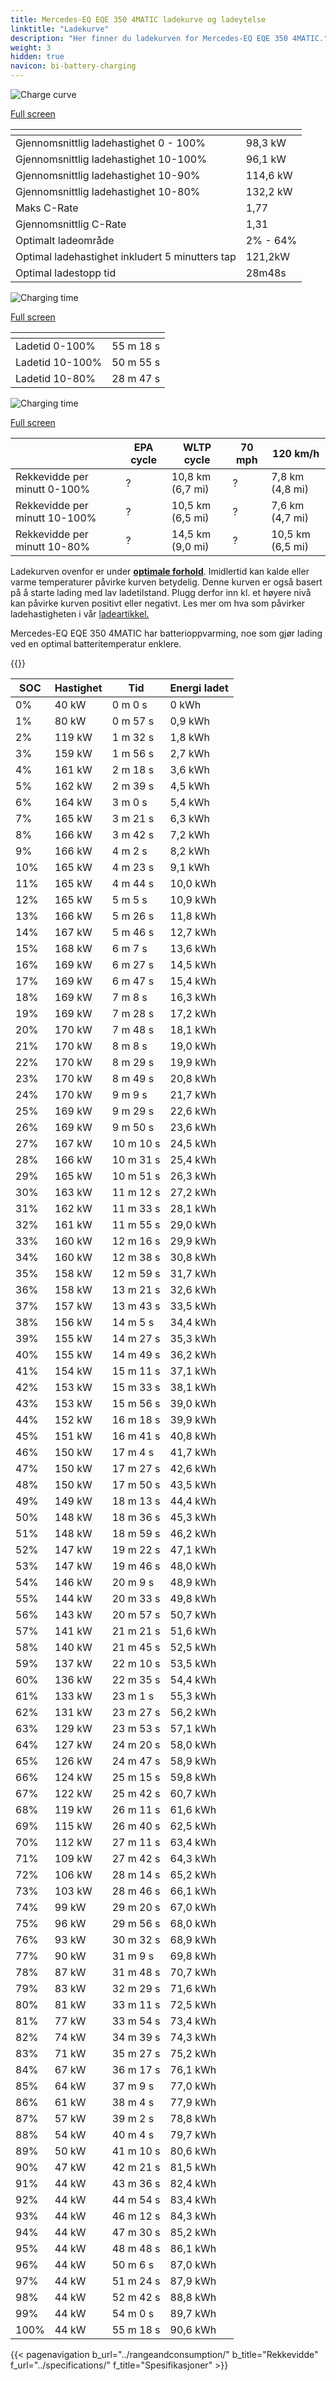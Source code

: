 ```yaml
---
title: Mercedes-EQ EQE 350 4MATIC ladekurve og ladeytelse
linktitle: "Ladekurve"
description: "Her finner du ladekurven for Mercedes-EQ EQE 350 4MATIC."
weight: 3
hidden: true
navicon: bi-battery-charging
---
```

<!-- markdownlint-disable MD033 -->
<!-- markdownlint-disable MD010 -->
<img src="/images/models/mercedes/eqe/eqe_350_4matic/chargingcurve.svg" alt="Charge curve" class="img-fluid">

[Full screen](/images/models/mercedes/eqe/eqe_350_4matic/chargingcurve.svg)


<div class="table-responsive">
<table class="table table-striped border">
	<thead>
		<tr>
			<th>
			</th>
			<th>
			</th>
		</tr>
	</thead>
	<tbody>
		<tr>
			<td>
				Gjennomsnittlig ladehastighet 0 - 100%
			</td>
			<td>
				98,3 kW
			</td>
		</tr>
		<tr>
			<td>
				Gjennomsnittlig ladehastighet 10-100%
			</td>
			<td>
				96,1 kW
			</td>
		</tr>
		<tr>
			<td>
				Gjennomsnittlig ladehastighet 10-90%
			</td>
			<td>
				114,6 kW
			</td>
		</tr>
		<tr>
			<td>
				Gjennomsnittlig ladehastighet 10-80%
			</td>
			<td>
				132,2 kW
			</td>
		</tr>
		<tr>
			<td>
				Maks C-Rate
			</td>
			<td>
				1,77
			</td>
		</tr>
		<tr>
			<td>
				Gjennomsnittlig C-Rate
			</td>
			<td>
				1,31
			</td>
		</tr>
		<tr>
			<td>
				Optimalt ladeområde
			</td>
			<td>
				2% - 64%
			</td>
		</tr>
		<tr>
			<td>
				Optimal ladehastighet inkludert 5 minutters tap
			</td>
			<td>
				121,2kW
			</td>
		</tr>
		<tr>
			<td>
				Optimal ladestopp tid
			</td>
			<td>
				28m48s
			</td>
		</tr>
	</tbody>
</table>
</div>
<img src="/images/models/mercedes/eqe/eqe_350_4matic/chargingtime.svg" alt="Charging time" class="img-fluid">

[Full screen](/images/models/mercedes/eqe/eqe_350_4matic/chargingtime.svg)
<div class="table-responsive">
<table class="table table-striped border">
	<thead>
		<tr>
			<th>
			</th>
			<th>
			</th>
		</tr>
	</thead>
	<tbody>
		<tr>
			<td>
				Ladetid 0-100%
			</td>
			<td>
				 55 m 18 s
			</td>
		</tr>
		<tr>
			<td>
				Ladetid 10-100%
			</td>
			<td>
				 50 m 55 s
			</td>
		</tr>
		<tr>
			<td>
				Ladetid 10-80%
			</td>
			<td>
				 28 m 47 s
			</td>
		</tr>
	</tbody>
</table>
</div>
<img src="/images/models/mercedes/eqe/eqe_350_4matic/chargerangespeed.svg" alt="Charging time" class="img-fluid">

[Full screen](/images/models/mercedes/eqe/eqe_350_4matic/chargerangespeed.svg)
<div class="table-responsive">
<table class="table table-striped border">
	<thead>
		<tr>
			<th>
			</th>
			<th>
				EPA cycle
			</th>
			<th>
				WLTP cycle
			</th>
			<th>
				70 mph
			</th>
			<th>
				120 km/h
			</th>
		</tr>
	</thead>
	<tbody>
		<tr>
			<td>
				Rekkevidde per minutt 0-100%
			</td>
			<td>
				?
			</td>
			<td>
				10,8 km (6,7 mi)
			</td>
			<td>
				?
			</td>
			<td>
				7,8 km (4,8 mi)
			</td>
		</tr>
		<tr>
			<td>
				Rekkevidde per minutt 10-100%
			</td>
			<td>
				?
			</td>
			<td>
				10,5 km (6,5 mi)
			</td>
			<td>
				?
			</td>
			<td>
				7,6 km (4,7 mi)
			</td>
		</tr>
		<tr>
			<td>
				Rekkevidde per minutt 10-80%
			</td>
			<td>
				?
			</td>
			<td>
				14,5 km (9,0 mi)
			</td>
			<td>
				?
			</td>
			<td>
				10,5 km (6,5 mi)
			</td>
		</tr>
	</tbody>
</table>
</div>


Ladekurven ovenfor er under **[optimale forhold](../../../../../technology/battery/charging/#temperatur)**. Imidlertid kan kalde eller varme temperaturer påvirke kurven betydelig. Denne kurven er også basert på å starte lading med lav ladetilstand. Plugg derfor inn kl. et høyere nivå kan påvirke kurven positivt eller negativt. Les mer om hva som påvirker ladehastigheten i vår [ladeartikkel.](../../../../../technology/battery/charging/)


Mercedes-EQ EQE 350 4MATIC har batterioppvarming, noe som gjør lading ved en optimal batteritemperatur enklere.


{{<evkxdisplayaddarticle />}}
<div class="table-responsive">
<table class="table table-striped border">
	<thead>
		<tr>
			<th>
				SOC
			</th>
			<th>
				Hastighet
			</th>
			<th>
				Tid
			</th>
			<th>
				Energi ladet
			</th>
		</tr>
	</thead>
	<tbody>
		<tr>
			<td>
				0%
			</td>
			<td>
				40 kW
			</td>
			<td>
				 0 m 0 s
			</td>
			<td>
				0 kWh
			</td>
		</tr>
		<tr>
			<td>
				1%
			</td>
			<td>
				80 kW
			</td>
			<td>
				 0 m 57 s
			</td>
			<td>
				0,9 kWh
			</td>
		</tr>
		<tr>
			<td>
				2%
			</td>
			<td>
				119 kW
			</td>
			<td>
				 1 m 32 s
			</td>
			<td>
				1,8 kWh
			</td>
		</tr>
		<tr>
			<td>
				3%
			</td>
			<td>
				159 kW
			</td>
			<td>
				 1 m 56 s
			</td>
			<td>
				2,7 kWh
			</td>
		</tr>
		<tr>
			<td>
				4%
			</td>
			<td>
				161 kW
			</td>
			<td>
				 2 m 18 s
			</td>
			<td>
				3,6 kWh
			</td>
		</tr>
		<tr>
			<td>
				5%
			</td>
			<td>
				162 kW
			</td>
			<td>
				 2 m 39 s
			</td>
			<td>
				4,5 kWh
			</td>
		</tr>
		<tr>
			<td>
				6%
			</td>
			<td>
				164 kW
			</td>
			<td>
				 3 m 0 s
			</td>
			<td>
				5,4 kWh
			</td>
		</tr>
		<tr>
			<td>
				7%
			</td>
			<td>
				165 kW
			</td>
			<td>
				 3 m 21 s
			</td>
			<td>
				6,3 kWh
			</td>
		</tr>
		<tr>
			<td>
				8%
			</td>
			<td>
				166 kW
			</td>
			<td>
				 3 m 42 s
			</td>
			<td>
				7,2 kWh
			</td>
		</tr>
		<tr>
			<td>
				9%
			</td>
			<td>
				166 kW
			</td>
			<td>
				 4 m 2 s
			</td>
			<td>
				8,2 kWh
			</td>
		</tr>
		<tr>
			<td>
				10%
			</td>
			<td>
				165 kW
			</td>
			<td>
				 4 m 23 s
			</td>
			<td>
				9,1 kWh
			</td>
		</tr>
		<tr>
			<td>
				11%
			</td>
			<td>
				165 kW
			</td>
			<td>
				 4 m 44 s
			</td>
			<td>
				10,0 kWh
			</td>
		</tr>
		<tr>
			<td>
				12%
			</td>
			<td>
				165 kW
			</td>
			<td>
				 5 m 5 s
			</td>
			<td>
				10,9 kWh
			</td>
		</tr>
		<tr>
			<td>
				13%
			</td>
			<td>
				166 kW
			</td>
			<td>
				 5 m 26 s
			</td>
			<td>
				11,8 kWh
			</td>
		</tr>
		<tr>
			<td>
				14%
			</td>
			<td>
				167 kW
			</td>
			<td>
				 5 m 46 s
			</td>
			<td>
				12,7 kWh
			</td>
		</tr>
		<tr>
			<td>
				15%
			</td>
			<td>
				168 kW
			</td>
			<td>
				 6 m 7 s
			</td>
			<td>
				13,6 kWh
			</td>
		</tr>
		<tr>
			<td>
				16%
			</td>
			<td>
				169 kW
			</td>
			<td>
				 6 m 27 s
			</td>
			<td>
				14,5 kWh
			</td>
		</tr>
		<tr>
			<td>
				17%
			</td>
			<td>
				169 kW
			</td>
			<td>
				 6 m 47 s
			</td>
			<td>
				15,4 kWh
			</td>
		</tr>
		<tr>
			<td>
				18%
			</td>
			<td>
				169 kW
			</td>
			<td>
				 7 m 8 s
			</td>
			<td>
				16,3 kWh
			</td>
		</tr>
		<tr>
			<td>
				19%
			</td>
			<td>
				169 kW
			</td>
			<td>
				 7 m 28 s
			</td>
			<td>
				17,2 kWh
			</td>
		</tr>
		<tr>
			<td>
				20%
			</td>
			<td>
				170 kW
			</td>
			<td>
				 7 m 48 s
			</td>
			<td>
				18,1 kWh
			</td>
		</tr>
		<tr>
			<td>
				21%
			</td>
			<td>
				170 kW
			</td>
			<td>
				 8 m 8 s
			</td>
			<td>
				19,0 kWh
			</td>
		</tr>
		<tr>
			<td>
				22%
			</td>
			<td>
				170 kW
			</td>
			<td>
				 8 m 29 s
			</td>
			<td>
				19,9 kWh
			</td>
		</tr>
		<tr>
			<td>
				23%
			</td>
			<td>
				170 kW
			</td>
			<td>
				 8 m 49 s
			</td>
			<td>
				20,8 kWh
			</td>
		</tr>
		<tr>
			<td>
				24%
			</td>
			<td>
				170 kW
			</td>
			<td>
				 9 m 9 s
			</td>
			<td>
				21,7 kWh
			</td>
		</tr>
		<tr>
			<td>
				25%
			</td>
			<td>
				169 kW
			</td>
			<td>
				 9 m 29 s
			</td>
			<td>
				22,6 kWh
			</td>
		</tr>
		<tr>
			<td>
				26%
			</td>
			<td>
				169 kW
			</td>
			<td>
				 9 m 50 s
			</td>
			<td>
				23,6 kWh
			</td>
		</tr>
		<tr>
			<td>
				27%
			</td>
			<td>
				167 kW
			</td>
			<td>
				 10 m 10 s
			</td>
			<td>
				24,5 kWh
			</td>
		</tr>
		<tr>
			<td>
				28%
			</td>
			<td>
				166 kW
			</td>
			<td>
				 10 m 31 s
			</td>
			<td>
				25,4 kWh
			</td>
		</tr>
		<tr>
			<td>
				29%
			</td>
			<td>
				165 kW
			</td>
			<td>
				 10 m 51 s
			</td>
			<td>
				26,3 kWh
			</td>
		</tr>
		<tr>
			<td>
				30%
			</td>
			<td>
				163 kW
			</td>
			<td>
				 11 m 12 s
			</td>
			<td>
				27,2 kWh
			</td>
		</tr>
		<tr>
			<td>
				31%
			</td>
			<td>
				162 kW
			</td>
			<td>
				 11 m 33 s
			</td>
			<td>
				28,1 kWh
			</td>
		</tr>
		<tr>
			<td>
				32%
			</td>
			<td>
				161 kW
			</td>
			<td>
				 11 m 55 s
			</td>
			<td>
				29,0 kWh
			</td>
		</tr>
		<tr>
			<td>
				33%
			</td>
			<td>
				160 kW
			</td>
			<td>
				 12 m 16 s
			</td>
			<td>
				29,9 kWh
			</td>
		</tr>
		<tr>
			<td>
				34%
			</td>
			<td>
				160 kW
			</td>
			<td>
				 12 m 38 s
			</td>
			<td>
				30,8 kWh
			</td>
		</tr>
		<tr>
			<td>
				35%
			</td>
			<td>
				158 kW
			</td>
			<td>
				 12 m 59 s
			</td>
			<td>
				31,7 kWh
			</td>
		</tr>
		<tr>
			<td>
				36%
			</td>
			<td>
				158 kW
			</td>
			<td>
				 13 m 21 s
			</td>
			<td>
				32,6 kWh
			</td>
		</tr>
		<tr>
			<td>
				37%
			</td>
			<td>
				157 kW
			</td>
			<td>
				 13 m 43 s
			</td>
			<td>
				33,5 kWh
			</td>
		</tr>
		<tr>
			<td>
				38%
			</td>
			<td>
				156 kW
			</td>
			<td>
				 14 m 5 s
			</td>
			<td>
				34,4 kWh
			</td>
		</tr>
		<tr>
			<td>
				39%
			</td>
			<td>
				155 kW
			</td>
			<td>
				 14 m 27 s
			</td>
			<td>
				35,3 kWh
			</td>
		</tr>
		<tr>
			<td>
				40%
			</td>
			<td>
				155 kW
			</td>
			<td>
				 14 m 49 s
			</td>
			<td>
				36,2 kWh
			</td>
		</tr>
		<tr>
			<td>
				41%
			</td>
			<td>
				154 kW
			</td>
			<td>
				 15 m 11 s
			</td>
			<td>
				37,1 kWh
			</td>
		</tr>
		<tr>
			<td>
				42%
			</td>
			<td>
				153 kW
			</td>
			<td>
				 15 m 33 s
			</td>
			<td>
				38,1 kWh
			</td>
		</tr>
		<tr>
			<td>
				43%
			</td>
			<td>
				153 kW
			</td>
			<td>
				 15 m 56 s
			</td>
			<td>
				39,0 kWh
			</td>
		</tr>
		<tr>
			<td>
				44%
			</td>
			<td>
				152 kW
			</td>
			<td>
				 16 m 18 s
			</td>
			<td>
				39,9 kWh
			</td>
		</tr>
		<tr>
			<td>
				45%
			</td>
			<td>
				151 kW
			</td>
			<td>
				 16 m 41 s
			</td>
			<td>
				40,8 kWh
			</td>
		</tr>
		<tr>
			<td>
				46%
			</td>
			<td>
				150 kW
			</td>
			<td>
				 17 m 4 s
			</td>
			<td>
				41,7 kWh
			</td>
		</tr>
		<tr>
			<td>
				47%
			</td>
			<td>
				150 kW
			</td>
			<td>
				 17 m 27 s
			</td>
			<td>
				42,6 kWh
			</td>
		</tr>
		<tr>
			<td>
				48%
			</td>
			<td>
				150 kW
			</td>
			<td>
				 17 m 50 s
			</td>
			<td>
				43,5 kWh
			</td>
		</tr>
		<tr>
			<td>
				49%
			</td>
			<td>
				149 kW
			</td>
			<td>
				 18 m 13 s
			</td>
			<td>
				44,4 kWh
			</td>
		</tr>
		<tr>
			<td>
				50%
			</td>
			<td>
				148 kW
			</td>
			<td>
				 18 m 36 s
			</td>
			<td>
				45,3 kWh
			</td>
		</tr>
		<tr>
			<td>
				51%
			</td>
			<td>
				148 kW
			</td>
			<td>
				 18 m 59 s
			</td>
			<td>
				46,2 kWh
			</td>
		</tr>
		<tr>
			<td>
				52%
			</td>
			<td>
				147 kW
			</td>
			<td>
				 19 m 22 s
			</td>
			<td>
				47,1 kWh
			</td>
		</tr>
		<tr>
			<td>
				53%
			</td>
			<td>
				147 kW
			</td>
			<td>
				 19 m 46 s
			</td>
			<td>
				48,0 kWh
			</td>
		</tr>
		<tr>
			<td>
				54%
			</td>
			<td>
				146 kW
			</td>
			<td>
				 20 m 9 s
			</td>
			<td>
				48,9 kWh
			</td>
		</tr>
		<tr>
			<td>
				55%
			</td>
			<td>
				144 kW
			</td>
			<td>
				 20 m 33 s
			</td>
			<td>
				49,8 kWh
			</td>
		</tr>
		<tr>
			<td>
				56%
			</td>
			<td>
				143 kW
			</td>
			<td>
				 20 m 57 s
			</td>
			<td>
				50,7 kWh
			</td>
		</tr>
		<tr>
			<td>
				57%
			</td>
			<td>
				141 kW
			</td>
			<td>
				 21 m 21 s
			</td>
			<td>
				51,6 kWh
			</td>
		</tr>
		<tr>
			<td>
				58%
			</td>
			<td>
				140 kW
			</td>
			<td>
				 21 m 45 s
			</td>
			<td>
				52,5 kWh
			</td>
		</tr>
		<tr>
			<td>
				59%
			</td>
			<td>
				137 kW
			</td>
			<td>
				 22 m 10 s
			</td>
			<td>
				53,5 kWh
			</td>
		</tr>
		<tr>
			<td>
				60%
			</td>
			<td>
				136 kW
			</td>
			<td>
				 22 m 35 s
			</td>
			<td>
				54,4 kWh
			</td>
		</tr>
		<tr>
			<td>
				61%
			</td>
			<td>
				133 kW
			</td>
			<td>
				 23 m 1 s
			</td>
			<td>
				55,3 kWh
			</td>
		</tr>
		<tr>
			<td>
				62%
			</td>
			<td>
				131 kW
			</td>
			<td>
				 23 m 27 s
			</td>
			<td>
				56,2 kWh
			</td>
		</tr>
		<tr>
			<td>
				63%
			</td>
			<td>
				129 kW
			</td>
			<td>
				 23 m 53 s
			</td>
			<td>
				57,1 kWh
			</td>
		</tr>
		<tr>
			<td>
				64%
			</td>
			<td>
				127 kW
			</td>
			<td>
				 24 m 20 s
			</td>
			<td>
				58,0 kWh
			</td>
		</tr>
		<tr>
			<td>
				65%
			</td>
			<td>
				126 kW
			</td>
			<td>
				 24 m 47 s
			</td>
			<td>
				58,9 kWh
			</td>
		</tr>
		<tr>
			<td>
				66%
			</td>
			<td>
				124 kW
			</td>
			<td>
				 25 m 15 s
			</td>
			<td>
				59,8 kWh
			</td>
		</tr>
		<tr>
			<td>
				67%
			</td>
			<td>
				122 kW
			</td>
			<td>
				 25 m 42 s
			</td>
			<td>
				60,7 kWh
			</td>
		</tr>
		<tr>
			<td>
				68%
			</td>
			<td>
				119 kW
			</td>
			<td>
				 26 m 11 s
			</td>
			<td>
				61,6 kWh
			</td>
		</tr>
		<tr>
			<td>
				69%
			</td>
			<td>
				115 kW
			</td>
			<td>
				 26 m 40 s
			</td>
			<td>
				62,5 kWh
			</td>
		</tr>
		<tr>
			<td>
				70%
			</td>
			<td>
				112 kW
			</td>
			<td>
				 27 m 11 s
			</td>
			<td>
				63,4 kWh
			</td>
		</tr>
		<tr>
			<td>
				71%
			</td>
			<td>
				109 kW
			</td>
			<td>
				 27 m 42 s
			</td>
			<td>
				64,3 kWh
			</td>
		</tr>
		<tr>
			<td>
				72%
			</td>
			<td>
				106 kW
			</td>
			<td>
				 28 m 14 s
			</td>
			<td>
				65,2 kWh
			</td>
		</tr>
		<tr>
			<td>
				73%
			</td>
			<td>
				103 kW
			</td>
			<td>
				 28 m 46 s
			</td>
			<td>
				66,1 kWh
			</td>
		</tr>
		<tr>
			<td>
				74%
			</td>
			<td>
				99 kW
			</td>
			<td>
				 29 m 20 s
			</td>
			<td>
				67,0 kWh
			</td>
		</tr>
		<tr>
			<td>
				75%
			</td>
			<td>
				96 kW
			</td>
			<td>
				 29 m 56 s
			</td>
			<td>
				68,0 kWh
			</td>
		</tr>
		<tr>
			<td>
				76%
			</td>
			<td>
				93 kW
			</td>
			<td>
				 30 m 32 s
			</td>
			<td>
				68,9 kWh
			</td>
		</tr>
		<tr>
			<td>
				77%
			</td>
			<td>
				90 kW
			</td>
			<td>
				 31 m 9 s
			</td>
			<td>
				69,8 kWh
			</td>
		</tr>
		<tr>
			<td>
				78%
			</td>
			<td>
				87 kW
			</td>
			<td>
				 31 m 48 s
			</td>
			<td>
				70,7 kWh
			</td>
		</tr>
		<tr>
			<td>
				79%
			</td>
			<td>
				83 kW
			</td>
			<td>
				 32 m 29 s
			</td>
			<td>
				71,6 kWh
			</td>
		</tr>
		<tr>
			<td>
				80%
			</td>
			<td>
				81 kW
			</td>
			<td>
				 33 m 11 s
			</td>
			<td>
				72,5 kWh
			</td>
		</tr>
		<tr>
			<td>
				81%
			</td>
			<td>
				77 kW
			</td>
			<td>
				 33 m 54 s
			</td>
			<td>
				73,4 kWh
			</td>
		</tr>
		<tr>
			<td>
				82%
			</td>
			<td>
				74 kW
			</td>
			<td>
				 34 m 39 s
			</td>
			<td>
				74,3 kWh
			</td>
		</tr>
		<tr>
			<td>
				83%
			</td>
			<td>
				71 kW
			</td>
			<td>
				 35 m 27 s
			</td>
			<td>
				75,2 kWh
			</td>
		</tr>
		<tr>
			<td>
				84%
			</td>
			<td>
				67 kW
			</td>
			<td>
				 36 m 17 s
			</td>
			<td>
				76,1 kWh
			</td>
		</tr>
		<tr>
			<td>
				85%
			</td>
			<td>
				64 kW
			</td>
			<td>
				 37 m 9 s
			</td>
			<td>
				77,0 kWh
			</td>
		</tr>
		<tr>
			<td>
				86%
			</td>
			<td>
				61 kW
			</td>
			<td>
				 38 m 4 s
			</td>
			<td>
				77,9 kWh
			</td>
		</tr>
		<tr>
			<td>
				87%
			</td>
			<td>
				57 kW
			</td>
			<td>
				 39 m 2 s
			</td>
			<td>
				78,8 kWh
			</td>
		</tr>
		<tr>
			<td>
				88%
			</td>
			<td>
				54 kW
			</td>
			<td>
				 40 m 4 s
			</td>
			<td>
				79,7 kWh
			</td>
		</tr>
		<tr>
			<td>
				89%
			</td>
			<td>
				50 kW
			</td>
			<td>
				 41 m 10 s
			</td>
			<td>
				80,6 kWh
			</td>
		</tr>
		<tr>
			<td>
				90%
			</td>
			<td>
				47 kW
			</td>
			<td>
				 42 m 21 s
			</td>
			<td>
				81,5 kWh
			</td>
		</tr>
		<tr>
			<td>
				91%
			</td>
			<td>
				44 kW
			</td>
			<td>
				 43 m 36 s
			</td>
			<td>
				82,4 kWh
			</td>
		</tr>
		<tr>
			<td>
				92%
			</td>
			<td>
				44 kW
			</td>
			<td>
				 44 m 54 s
			</td>
			<td>
				83,4 kWh
			</td>
		</tr>
		<tr>
			<td>
				93%
			</td>
			<td>
				44 kW
			</td>
			<td>
				 46 m 12 s
			</td>
			<td>
				84,3 kWh
			</td>
		</tr>
		<tr>
			<td>
				94%
			</td>
			<td>
				44 kW
			</td>
			<td>
				 47 m 30 s
			</td>
			<td>
				85,2 kWh
			</td>
		</tr>
		<tr>
			<td>
				95%
			</td>
			<td>
				44 kW
			</td>
			<td>
				 48 m 48 s
			</td>
			<td>
				86,1 kWh
			</td>
		</tr>
		<tr>
			<td>
				96%
			</td>
			<td>
				44 kW
			</td>
			<td>
				 50 m 6 s
			</td>
			<td>
				87,0 kWh
			</td>
		</tr>
		<tr>
			<td>
				97%
			</td>
			<td>
				44 kW
			</td>
			<td>
				 51 m 24 s
			</td>
			<td>
				87,9 kWh
			</td>
		</tr>
		<tr>
			<td>
				98%
			</td>
			<td>
				44 kW
			</td>
			<td>
				 52 m 42 s
			</td>
			<td>
				88,8 kWh
			</td>
		</tr>
		<tr>
			<td>
				99%
			</td>
			<td>
				44 kW
			</td>
			<td>
				 54 m 0 s
			</td>
			<td>
				89,7 kWh
			</td>
		</tr>
		<tr>
			<td>
				100%
			</td>
			<td>
				44 kW
			</td>
			<td>
				 55 m 18 s
			</td>
			<td>
				90,6 kWh
			</td>
		</tr>
	</tbody>
</table>
</div>


{{< pagenavigation b_url="../rangeandconsumption/" b_title="Rekkevidde" f_url="../specifications/" f_title="Spesifikasjoner" >}}
